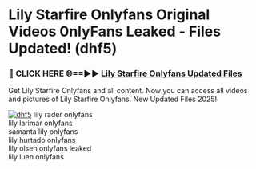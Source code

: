 # Lily Starfire Onlyfans Original Videos 0nlyFans Leaked - Files Updated! (dhf5)

<h3>🔴 CLICK HERE 🌐==►► <a href="https://tinyurl.com/2wckxsce" rel="nofollow">Lily Starfire Onlyfans Updated Files</a></h3>

Get Lily Starfire Onlyfans and all content. Now you can access all videos and pictures of Lily Starfire Onlyfans. New Updated Files 2025!

[![dhf5](https://i.imgur.com/AFduVYN.gif)](https://tinyurl.com/2wckxsce)
lily rader onlyfans<br>
lily larimar onlyfans<br>
samanta lily onlyfans<br>
lily hurtado onlyfans<br>
lily olsen onlyfans leaked<br>
lily luen onlyfans